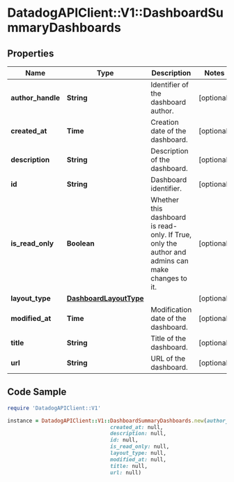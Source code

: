 # DatadogAPIClient::V1::DashboardSummaryDashboards

## Properties

Name | Type | Description | Notes
------------ | ------------- | ------------- | -------------
**author_handle** | **String** | Identifier of the dashboard author. | [optional] 
**created_at** | **Time** | Creation date of the dashboard. | [optional] 
**description** | **String** | Description of the dashboard. | [optional] 
**id** | **String** | Dashboard identifier. | [optional] 
**is_read_only** | **Boolean** | Whether this dashboard is read-only. If True, only the author and admins can make changes to it. | [optional] 
**layout_type** | [**DashboardLayoutType**](DashboardLayoutType.md) |  | [optional] 
**modified_at** | **Time** | Modification date of the dashboard. | [optional] 
**title** | **String** | Title of the dashboard. | [optional] 
**url** | **String** | URL of the dashboard. | [optional] 

## Code Sample

```ruby
require 'DatadogAPIClient::V1'

instance = DatadogAPIClient::V1::DashboardSummaryDashboards.new(author_handle: null,
                                 created_at: null,
                                 description: null,
                                 id: null,
                                 is_read_only: null,
                                 layout_type: null,
                                 modified_at: null,
                                 title: null,
                                 url: null)
```


